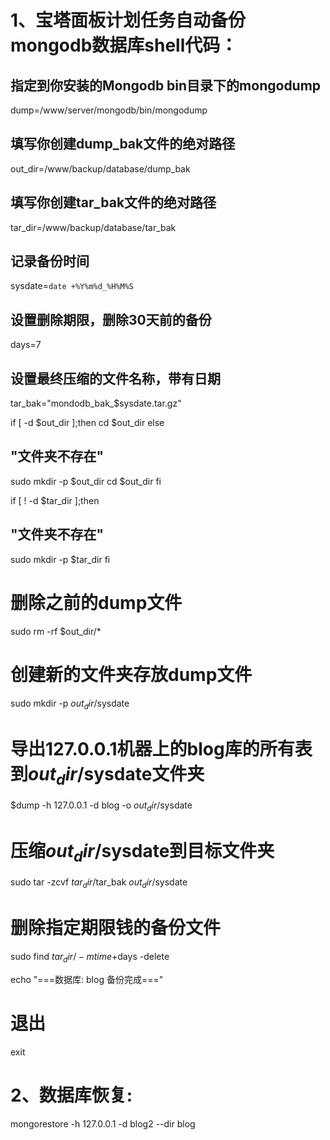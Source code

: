 # 1、宝塔面板计划任务自动备份mongodb数据库shell代码：

## 指定到你安装的Mongodb bin目录下的mongodump
dump=/www/server/mongodb/bin/mongodump
## 填写你创建dump_bak文件的绝对路径
out_dir=/www/backup/database/dump_bak
## 填写你创建tar_bak文件的绝对路径
tar_dir=/www/backup/database/tar_bak
## 记录备份时间
sysdate=`date +%Y%m%d_%H%M%S`
## 设置删除期限，删除30天前的备份
days=7
## 设置最终压缩的文件名称，带有日期
tar_bak="mondodb_bak_$sysdate.tar.gz"

if [ -d $out_dir ];then
  cd $out_dir
else
  ## "文件夹不存在"
  sudo mkdir -p $out_dir
  cd $out_dir
fi

if [ ! -d $tar_dir ];then
  ## "文件夹不存在"
  sudo mkdir -p $tar_dir
fi


# 删除之前的dump文件
sudo rm -rf $out_dir/*
# 创建新的文件夹存放dump文件
sudo mkdir -p $out_dir/$sysdate
# 导出127.0.0.1机器上的blog库的所有表到$out_dir/$sysdate文件夹
$dump -h 127.0.0.1 -d blog -o $out_dir/$sysdate
# 压缩$out_dir/$sysdate到目标文件夹
sudo tar -zcvf $tar_dir/$tar_bak $out_dir/$sysdate
# 删除指定期限钱的备份文件
sudo find $tar_dir/ -mtime +$days -delete

echo "===数据库: blog 备份完成==="
# 退出
exit

# 2、数据库恢复:
mongorestore -h 127.0.0.1 -d blog2 --dir blog
